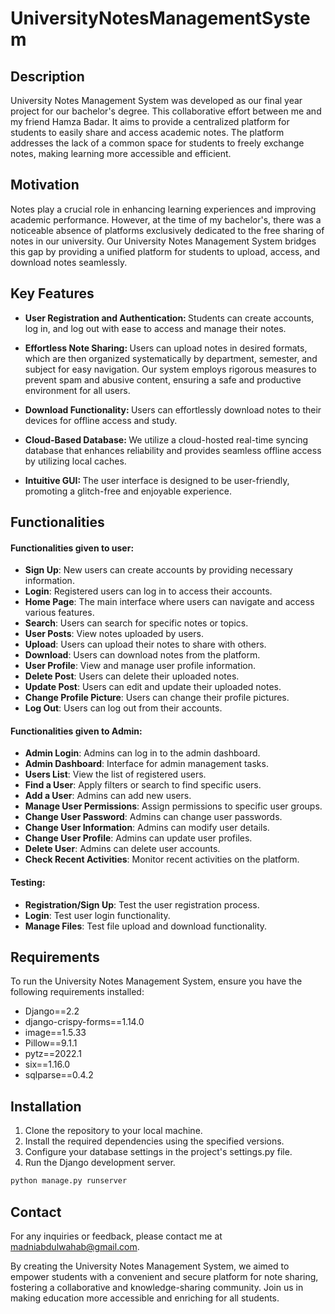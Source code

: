 <h1>UniversityNotesManagementSystem</h1>

<h2>Description</h2>
University Notes Management System was developed as our final year project for our bachelor's degree. This collaborative effort between me and my friend Hamza Badar. It aims to provide a centralized platform for students to easily share and access academic notes. The platform addresses the lack of a common space for students to freely exchange notes, making learning more accessible and efficient.
<br />


<h2>Motivation</h2>

Notes play a crucial role in enhancing learning experiences and improving academic performance. However, at the time of my bachelor's, there was a noticeable absence of platforms exclusively dedicated to the free sharing of notes in our university. Our University Notes Management System bridges this gap by providing a unified platform for students to upload, access, and download notes seamlessly.

<h2>Key Features</h2>







- <b>User Registration and Authentication: </b> 
Students can create accounts, log in, and log out with ease to access and manage their notes.

- <b>Effortless Note Sharing: </b>
Users can upload notes in desired formats, which are then organized systematically by department, semester, and subject for easy navigation.
Our system employs rigorous measures to prevent spam and abusive content, ensuring a safe and productive environment for all users.

- <b>Download Functionality: </b>
Users can effortlessly download notes to their devices for offline access and study.

- <b>Cloud-Based Database: </b>
We utilize a cloud-hosted real-time syncing database that enhances reliability and provides seamless offline access by utilizing local caches.

- <b>Intuitive GUI: </b>
The user interface is designed to be user-friendly, promoting a glitch-free and enjoyable experience.


<h2>Functionalities</h2>

#### Functionalities given to user:

- **Sign Up**: New users can create accounts by providing necessary information.
- **Login**: Registered users can log in to access their accounts.
- **Home Page**: The main interface where users can navigate and access various features.
- **Search**: Users can search for specific notes or topics.
- **User Posts**: View notes uploaded by users.
- **Upload**: Users can upload their notes to share with others.
- **Download**: Users can download notes from the platform.
- **User Profile**: View and manage user profile information.
- **Delete Post**: Users can delete their uploaded notes.
- **Update Post**: Users can edit and update their uploaded notes.
- **Change Profile Picture**: Users can change their profile pictures.
- **Log Out**: Users can log out from their accounts.

#### Functionalities given to Admin:

- **Admin Login**: Admins can log in to the admin dashboard.
- **Admin Dashboard**: Interface for admin management tasks.
- **Users List**: View the list of registered users.
- **Find a User**: Apply filters or search to find specific users.
- **Add a User**: Admins can add new users.
- **Manage User Permissions**: Assign permissions to specific user groups.
- **Change User Password**: Admins can change user passwords.
- **Change User Information**: Admins can modify user details.
- **Change User Profile**: Admins can update user profiles.
- **Delete User**: Admins can delete user accounts.
- **Check Recent Activities**: Monitor recent activities on the platform.

#### Testing:

- **Registration/Sign Up**: Test the user registration process.
- **Login**: Test user login functionality.
- **Manage Files**: Test file upload and download functionality.

## Requirements

To run the University Notes Management System, ensure you have the following requirements installed:

- Django==2.2
- django-crispy-forms==1.14.0
- image==1.5.33
- Pillow==9.1.1
- pytz==2022.1
- six==1.16.0
- sqlparse==0.4.2

## Installation

1. Clone the repository to your local machine.
2. Install the required dependencies using the specified versions.
3. Configure your database settings in the project's settings.py file.
4. Run the Django development server.

```bash
python manage.py runserver
```

## Contact

For any inquiries or feedback, please contact me at madniabdulwahab@gmail.com.

By creating the University Notes Management System, we aimed to empower students with a convenient and secure platform for note sharing, fostering a collaborative and knowledge-sharing community. Join us in making education more accessible and enriching for all students.
